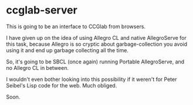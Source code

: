 # ccglab-server
This is going to be an interface to CCGlab from browsers.

I have given up on the idea of using Allegro CL and native AllegroServe for this task, because Allegro is
so cryptic about garbage-collection you avoid using it and end up garbage collecting all the time.

So, it's going to be SBCL (once again) running Portable AllegroServe, and no Allegro CL in between.

I wouldn't even bother looking into this possibility if it weren't for Peter Seibel's Lisp code for the web. Much obliged.

Soon.
